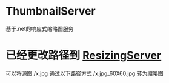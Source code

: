 ThumbnailServer
===============

基于.net的响应式缩略图服务
# 已经更改路径到 [ResizingServer](https://github.com/chsword/ResizingServer)

可以将源图
/x.jpg
通过以下路径方式
/x.jpg_60X60.jpg
转为缩略图
